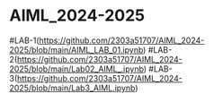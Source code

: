 # AIML_2024-2025
#LAB-1(https://github.com/2303a51707/AIML_2024-2025/blob/main/AIML_LAB_01.ipynb)
#LAB-2(https://github.com/2303a51707/AIML_2024-2025/blob/main/Lab02_AIML_.ipynb)
#LAB-3(https://github.com/2303a51707/AIML_2024-2025/blob/main/Lab3_AIML.ipynb)

